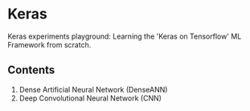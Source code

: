 # Keras
Keras experiments playground: Learning the 'Keras on Tensorflow' ML Framework from scratch.

## Contents
1. Dense Artificial Neural Network (DenseANN)
2. Deep Convolutional Neural Network (CNN)
